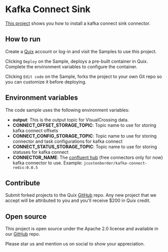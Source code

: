 # Kafka Connect Sink

[This project](https://github.com/quixio/quix-samples/tree/main/shell/kafka-connect-sink) shows you how to install a kafka connect sink connector.

## How to run

Create a [Quix](https://portal.platform.quix.ai/self-sign-up?xlink=github) account or log-in and visit the Samples to use this project.

Clicking `Deploy` on the Sample, deploys a pre-built container in Quix. Complete the environment variables to configure the container.

Clicking `Edit code` on the Sample, forks the project to your own Git repo so you can customize it before deploying.

## Environment variables

The code sample uses the following environment variables:

- **output**: This is the output topic for VisualCrossing data.
- **CONNECT_OFFSET_STORAGE_TOPIC**: Topic name to use for storing kafka connect offsets
- **CONNECT_CONFIG_STORAGE_TOPIC**: Topic name to use for storing connector and task configurations for kafka connect
- **CONNECT_STATUS_STORAGE_TOPIC**: Topic name to use for storing statuses for kafka connect
- **CONNECTOR_NAME**: The [confluent hub](https://www.confluent.io/hub) (free connectors only for now) kafka connector to use. Example: `jcustenborder/kafka-connect-redis:0.0.5`

## Contribute

Submit forked projects to the Quix [GitHub](https://github.com/quixio/quix-samples) repo. Any new project that we accept will be attributed to you and you'll receive $200 in Quix credit.

## Open source

This project is open source under the Apache 2.0 license and available in our [GitHub](https://github.com/quixio/quix-samples) repo.

Please star us and mention us on social to show your appreciation.
